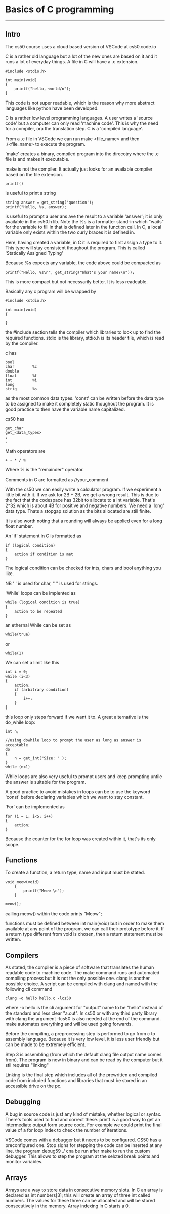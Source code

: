 # Basics of C programming
--------------------------

## Intro

The cs50 course uses a cloud based version of VSCode at cs50.code.io

C is a rather old language but a lot of the new ones are based on it and it runs a lot of everyday things. 
A file in C will have a .c extension.

    #include <stdio.h>

    int main(void)
    {
        printf("hello, world/n");
    }

This code is not super readable, which is the reason why more abstract languages like python have been developed. 

C is a rather low level programming languages. 
A user writes a 'source code' but a computer can only read 'machine code'. This is why the need for a compiler, ora the translation step. C is a 'compiled language'.


From a .c file in VSCode we can run make <file_name> and then ./<file_name>
to execute the program.

'make' creates a binary, compiled program into the direcotry where the .c file is and makes it executable. 

make is not the compiler. It actually just looks for an available compiler based on the file extension. 

    printf()  
    
is useful to print a string

    string answer = get_string('question');
    printf("Hello, %s, answer);

is useful to prompt a user ans ave the result to a variable 'answer'; it is only available in the cs50.h lib. Note the %s is a formatter stand-in which "waits" for the variable to fill in that is defined later in the function call.
In C, a local variable only exists within the two curly braces it is defined in. 

Here, having created a variable, in C it is required to first assign a type to it. This type will stay consistent thoughout the program. This is called 'Statically Assigned Typing'

Because %s expects any variable, the code above could be compacted as 
    
    printf("Hello, %s\n", get_string("What's your name?\n"));

This is more compact but not necessarily better. It is less readeable.

Basically any c program will be wrapped by 
    
    #include <stdio.h>

    int main(void)
    {

    }

the #include section tells the compiler which libraries to look up to find the required functions. stdio is the library, stdio.h is its header file, which is read by the compiler. 

c has 

    bool
    char        %c
    double      
    float       %f
    int         %i
    long  
    strig       %s

as the most common data types.
'const' can be written before the data type to be assigned to make it completely static thoughout the  program. It is good practice to then have the variable name capitalized.

cs50 has
    
    get_char
    get_<data_types>
    .
    .

Math operators are 

    + - * / %

Where % is the "remainder" operator.

Comments in C are formatted as //your_comment

With the cs50 we can easily write a calculator program. If we experiment a little bit with it. If we ask for 2B + 2B, we get a wrong result. This is due to the fact that the codespace has 32bit to allocate to a int variable. That's 2^32 which is about 4B for positive and negative numbers. We need a 'long' data type. Thats a stopgap solution as the bits allocated are still finite. 

It is also worth noting that a rounding will always be applied even for a long float number. 

An 'if' statement in C is formatted as 

    if (logical condition)
    {
        action if condition is met
    }

The logical condition can be checked for ints, chars and bool anything you like. 

NB ' ' is used for char, " " is used for strings. 

'While' loops can be implented as 

    while (logical condition is true)
    {
        action to be repeated
    }

an ethernal While can be set as 

    while(true)

or

    while(1)

We can set a limit like this 

    int i = 0;
    while (i<3)
    {
        action;
        if (arbitrary condition)
        {
            i++;
        }
    }

this loop only steps forward if we want it to.
A great alternative is the do_while loop:

    int n;

    //using dowhile loop to prompt the user as long as answer is acceptable
    do
    {
        n = get_int("Size: " );
    }
    while (n<1)

While loops are also very useful to prompt users and keep prompting untile the answer is suitable for the program.

A good practice to avoid mistakes in loops can be to use the keyword 'const' before declaring variables which we want to stay constant.

'For' can be implemented as 

    for (i = 1; i<5; i++)
    {
        action;
    }

Because the counter for the for loop was created within it, that's its only scope.

## Functions

To create a function, a return type, name and input must be stated. 

    void meow(void)
        {
            printf("Meow \n");
        }
    
    meow();

calling meow() within the code prints "Meow";

functions must be defined between int main(void) but in order to make them available at any point of the program, we can call their prototype before it. 
If a return type different from void is chosen, then a return statement must be written. 

## Compilers
As stated, the compiler is a piece of software that translates the human readable code to machine code. 
The make command runs and automated compiling process but it is not the only possible one.
clang is another possible choice. A script can be compiled with clang and named with the following cli command

    clang -o hello hello.c -lcs50

where -o hello is the cli argument for "output" name to be "hello" instead of the standard and less clear "a.out".
In cs50 or with any third party library with clang the argument -lcs50 is also needed at the end of the command.
make automates everything and will be used going forwards. 

Before the compiling, a preprocessing step is performed to go from c to assembly language.
Because it is very low level, it is less user friendly but can be made to be extremely efficient. 

Step 3 is assembling (from which the default clang file output name comes from). The program is now in binary and can be read by the computer but it stil requires "linking"

Linking is the final step which includes all of the prewritten and compiled code from included functions and libraries that must be stored in an accessible drive on the pc. 

## Debugging
A bug in source code is just any kind of mistake, whether logical or syntax. 
There's tools used to find and correct these. 
printf is a good way to get an intermediate output form source code. For example we could print the final value of a for loop index to check the number of iterations. 

VSCode comes with a debugger but it needs to be configured. CS50 has a preconfigured one. 
Stop signs for stepping the code can be inserted at any line. 
the program debug59 ./<name> cna be run after make to run the custom debugger. 
This allows to step the program at the selcted break points and monitor variables. 

## Arrays

Arrays are a way to store data in consecutive memory slots. 
In C an array is declared as 
    int numbers[3];
this will create an array of three int called numbers. The values for these three can be allocated and will be stored consecutively in the memory. 
Array indexing in C starts a 0. 

